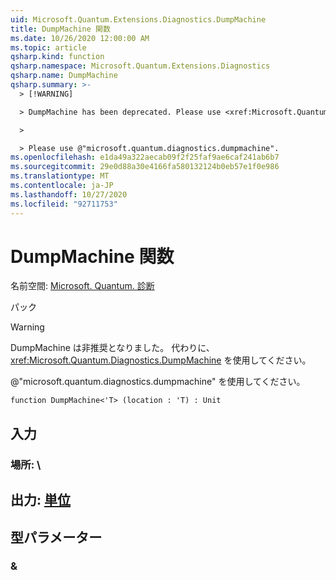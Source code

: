 ```yaml
---
uid: Microsoft.Quantum.Extensions.Diagnostics.DumpMachine
title: DumpMachine 関数
ms.date: 10/26/2020 12:00:00 AM
ms.topic: article
qsharp.kind: function
qsharp.namespace: Microsoft.Quantum.Extensions.Diagnostics
qsharp.name: DumpMachine
qsharp.summary: >-
  > [!WARNING]

  > DumpMachine has been deprecated. Please use <xref:Microsoft.Quantum.Diagnostics.DumpMachine> instead.

  >

  > Please use @"microsoft.quantum.diagnostics.dumpmachine".
ms.openlocfilehash: e1da49a322aecab09f2f25faf9ae6caf241ab6b7
ms.sourcegitcommit: 29e0d88a30e4166fa580132124b0eb57e1f0e986
ms.translationtype: MT
ms.contentlocale: ja-JP
ms.lasthandoff: 10/27/2020
ms.locfileid: "92711753"
---
```

# <a name="dumpmachine-function"></a>DumpMachine 関数

名前空間: [Microsoft. Quantum. 診断](xref:Microsoft.Quantum.Extensions.Diagnostics)

パック [](https://nuget.org/packages/)


> [!WARNING]
> DumpMachine は非推奨となりました。 代わりに、<xref:Microsoft.Quantum.Diagnostics.DumpMachine> を使用してください。
>
> @"microsoft.quantum.diagnostics.dumpmachine" を使用してください。



```qsharp
function DumpMachine<'T> (location : 'T) : Unit
```


## <a name="input"></a>入力

### <a name="location--t"></a>場所: \





## <a name="output--unit"></a>出力: [単位](xref:microsoft.quantum.lang-ref.unit)



## <a name="type-parameters"></a>型パラメーター

### <a name="t"></a>&

